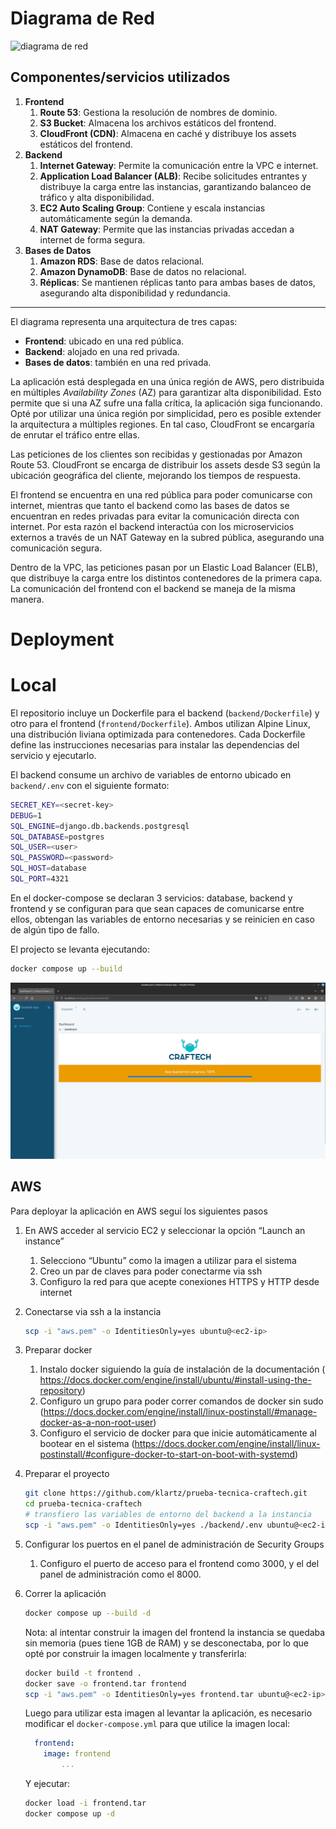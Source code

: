 # Diagrama de Red

![diagrama de red](images/network-diagrama.png)

## Componentes/servicios utilizados

1. **Frontend**
    1. **Route 53**: Gestiona la resolución de nombres de dominio.
    2. **S3 Bucket**: Almacena los archivos estáticos del frontend.
    3. **CloudFront (CDN)**: Almacena en caché y distribuye los assets estáticos del frontend.
2. **Backend**
    1. **Internet Gateway**: Permite la comunicación entre la VPC e internet.
    2. **Application Load Balancer (ALB)**: Recibe solicitudes entrantes y distribuye la carga entre las instancias, garantizando balanceo de tráfico y alta disponibilidad.
    3. **EC2 Auto Scaling Group**: Contiene y escala instancias automáticamente según la demanda.
    4. **NAT Gateway**: Permite que las instancias privadas accedan a internet de forma segura.
3. **Bases de Datos**
    1. **Amazon RDS**: Base de datos relacional.
    2. **Amazon DynamoDB**: Base de datos no relacional.
    3. **Réplicas**: Se mantienen réplicas tanto para ambas bases de datos, asegurando alta disponibilidad y redundancia.

---

El diagrama representa una arquitectura de tres capas:

- **Frontend**: ubicado en una red pública.
- **Backend**: alojado en una red privada.
- **Bases de datos**: también en una red privada.

La aplicación está desplegada en una única región de AWS, pero distribuida en múltiples *Availability Zones* (AZ) para garantizar alta disponibilidad. Esto permite que si una AZ sufre una falla crítica, la aplicación siga funcionando.
Opté por utilizar una única región por simplicidad, pero es posible extender la arquitectura a múltiples regiones. En tal caso, CloudFront se encargaría de enrutar el tráfico entre ellas.

Las peticiones de los clientes son recibidas y gestionadas por Amazon Route 53. CloudFront se encarga de distribuir los assets desde S3 según la ubicación geográfica del cliente, mejorando los tiempos de respuesta.

El frontend se encuentra en una red pública para poder comunicarse con internet, mientras que tanto el backend como las bases de datos se encuentran en redes privadas para evitar la comunicación directa con internet.
Por esta razón el backend interactúa con los microservicios externos a través de un NAT Gateway en la subred pública, asegurando una comunicación segura.

Dentro de la VPC, las peticiones pasan por un Elastic Load Balancer (ELB), que distribuye la carga entre los distintos contenedores de la primera capa. La comunicación del frontend con el backend se maneja de la misma manera.

# Deployment

# Local

El repositorio incluye un Dockerfile para el backend (`backend/Dockerfile`) y otro para el frontend (`frontend/Dockerfile`). Ambos utilizan Alpine Linux, una distribución liviana optimizada para contenedores. Cada Dockerfile define las instrucciones necesarias para instalar las dependencias del servicio y ejecutarlo.

El backend consume un archivo de variables de entorno ubicado en `backend/.env` con el siguiente formato:

```bash
SECRET_KEY=<secret-key>
DEBUG=1
SQL_ENGINE=django.db.backends.postgresql
SQL_DATABASE=postgres
SQL_USER=<user>
SQL_PASSWORD=<password>
SQL_HOST=database
SQL_PORT=4321
```

En el docker-compose se declaran 3 servicios: database, backend y frontend y se configuran para que sean capaces de comunicarse entre ellos, obtengan las variables de entorno necesarias y se reinicien en caso de algún tipo de fallo.

El projecto se levanta ejecutando:

```bash
docker compose up --build
```

![deployment](images/deployment.png)

## AWS

Para deployar la aplicación en AWS seguí los siguientes pasos

1. En AWS acceder al servicio EC2 y seleccionar la opción “Launch an instance”
    1. Selecciono “Ubuntu” como la imagen a utilizar para el sistema
    2. Creo un par de claves para poder conectarme via ssh
    3. Configuro la red para que acepte conexiones HTTPS y HTTP desde internet
2. Conectarse via ssh a la instancia

    ```bash
    scp -i "aws.pem" -o IdentitiesOnly=yes ubuntu@<ec2-ip>
    ```

3. Preparar docker
    1. Instalo docker siguiendo la guía de instalación de la documentación ( https://docs.docker.com/engine/install/ubuntu/#install-using-the-repository)
    2. Configuro un grupo para poder correr comandos de docker sin sudo (https://docs.docker.com/engine/install/linux-postinstall/#manage-docker-as-a-non-root-user)
    3. Configuro el servicio de docker para que inicie automáticamente al bootear en el sistema (https://docs.docker.com/engine/install/linux-postinstall/#configure-docker-to-start-on-boot-with-systemd)
4. Preparar el proyecto

    ```bash
    git clone https://github.com/klartz/prueba-tecnica-craftech.git
    cd prueba-tecnica-craftech
    # transfiero las variables de entorno del backend a la instancia
    scp -i "aws.pem" -o IdentitiesOnly=yes ./backend/.env ubuntu@<ec2-ip>:/home/ubuntu/prueba-tecnica-craftech/backend/
    ```

5. Configurar los puertos en el panel de administración de Security Groups
    1. Configuro el puerto de acceso para el frontend como 3000, y el del panel de administración como el 8000.
6. Correr la aplicación

    ```bash
    docker compose up --build -d
    ```

    Nota: al intentar construir la imagen del frontend la instancia se quedaba sin memoria (pues tiene 1GB de RAM) y se desconectaba, por lo que opté por construir la imagen localmente y transferirla:

    ```bash
    docker build -t frontend .
    docker save -o frontend.tar frontend
    scp -i "aws.pem" -o IdentitiesOnly=yes frontend.tar ubuntu@<ec2-ip>:/home/ubuntu/prueba-tecnica-craftech/
    ```

    Luego para utilizar esta imagen al levantar la aplicación, es necesario modificar el `docker-compose.yml` para que utilice la imagen local:

    ```yaml
      frontend:
        image: frontend
    		...
    ```

    Y ejecutar:

    ```bash
    docker load -i frontend.tar
    docker compose up -d
    ```
